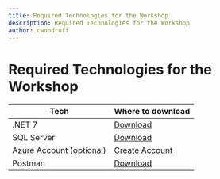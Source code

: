 ```yaml
---
title: Required Technologies for the Workshop
description: Required Technologies for the Workshop
author: cwoodruff
---
```

# Required Technologies for the Workshop

| Tech          | Where to download                                                           |
| ------------- | --------------------------------------------------------------------------- |
| .NET 7        | [Download](https://dotnet.microsoft.com/download/dotnet)                    |
| SQL Server    | [Download](https://www.microsoft.com/en-us/sql-server/sql-server-downloads) |
| Azure Account (optional) | [Create Account](https://azure.microsoft.com/en-us/free/)        |
| Postman       | [Download](https://www.postman.com/downloads/)                              |